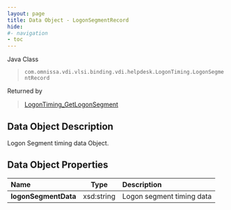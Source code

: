 ```yaml
---
layout: page
title: Data Object - LogonSegmentRecord
hide:
#- navigation
- toc
---
```






Java Class
> `com.omnissa.vdi.vlsi.binding.vdi.helpdesk.LogonTiming.LogonSegmentRecord`

Returned by
> [LogonTiming_GetLogonSegment](vdi.helpdesk.LogonTiming.md#getLogonSegment)


## Data Object Description

Logon Segment timing data Object.

## Data Object Properties

 Name | Type | Description
:---|:---:|:---
**logonSegmentData**|  xsd:string|  Logon segment timing data


 
